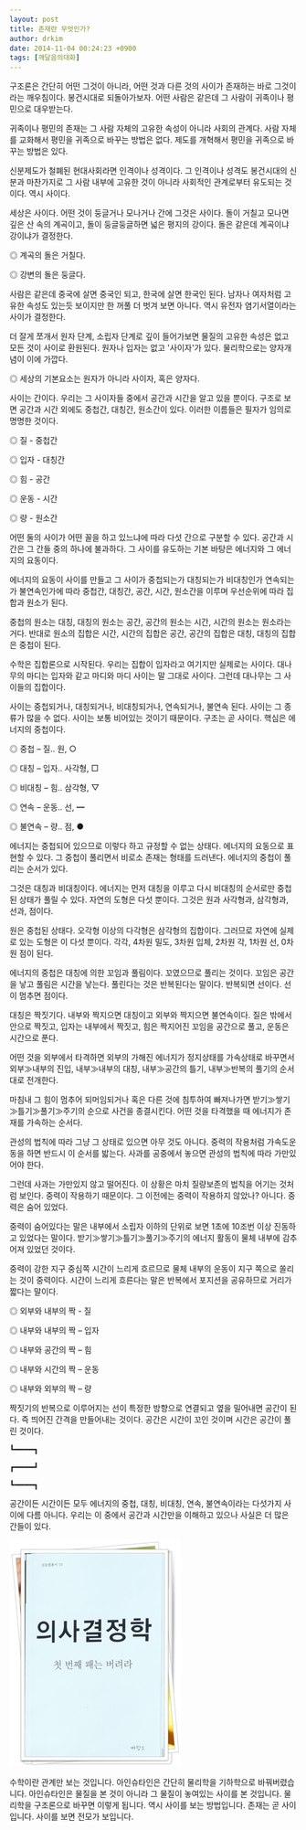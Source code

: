 ```yaml
---
layout: post
title: 존재란 무엇인가?
author: drkim
date: 2014-11-04 00:24:23 +0900
tags: [깨달음의대화]
---
```

구조론은 간단히 어떤 그것이 아니라, 어떤 것과 다른 것의 사이가 존재하는 바로 그것이라는 깨우침이다. 봉건시대로 되돌아가보자. 어떤 사람은 같은데 그 사람이 귀족이나 평민으로 대우받는다. 

  


귀족이나 평민의 존재는 그 사람 자체의 고유한 속성이 아니라 사회의 관계다. 사람 자체를 교화해서 평민을 귀족으로 바꾸는 방법은 없다. 제도를 개혁해서 평민을 귀족으로 바꾸는 방법은 있다. 

  


신분제도가 철폐된 현대사회라면 인격이나 성격이다. 그 인격이나 성격도 봉건시대의 신분과 마찬가지로 그 사람 내부에 고유한 것이 아니라 사회적인 관계로부터 유도되는 것이다. 역시 사이다. 

  


세상은 사이다. 어떤 것이 둥글거나 모나거나 간에 그것은 사이다. 돌이 거칠고 모나면 깊은 산 속의 계곡이고, 돌이 둥글둥글하면 넓은 평지의 강이다. 돌은 같은데 계곡이냐 강이냐가 결정한다. 

  


◎ 계곡의 돌은 거칠다.  
      
◎ 강변의 돌은 둥글다. 

  


사람은 같은데 중국에 살면 중국인 되고, 한국에 살면 한국인 된다. 남자나 여자처럼 고유한 속성도 있는듯 보이지만 한 꺼풀 더 벗겨 보면 아니다. 역시 유전자 염기서열이라는 사이가 결정한다. 

  


더 잘게 쪼개서 원자 단계, 소립자 단계로 깊이 들어가보면 물질의 고유한 속성은 없고 모든 것이 사이로 환원된다. 원자나 입자는 없고 '사이자'가 있다. 물리학으로는 양자개념이 이에 가깝다. 

  


◎ 세상의 기본요소는 원자가 아니라 사이자, 혹은 양자다. 

  


사이는 간이다. 우리는 그 사이자들 중에서 공간과 시간을 알고 있을 뿐이다. 구조로 보면 공간과 시간 외에도 중첩간, 대칭간, 원소간이 있다. 이러한 이름들은 필자가 임의로 명명한 것이다. 

  


◎ 질 - 중첩간  
      
◎ 입자 - 대칭간  
      
◎ 힘 - 공간  
      
◎ 운동 - 시간  
      
◎ 량 - 원소간 

  


어떤 둘의 사이가 어떤 꼴을 하고 있느냐에 따라 다섯 간으로 구분할 수 있다. 공간과 시간은 그 간들 중의 하나에 불과하다. 그 사이를 유도하는 기본 바탕은 에너지와 그 에너지의 요동이다. 

  


에너지의 요동이 사이를 만들고 그 사이가 중첩되는가 대칭되는가 비대칭인가 연속되는가 불연속인가에 따라 중첩간, 대칭간, 공간, 시간, 원소간을 이루며 우선순위에 따라 집합과 원소가 된다. 

  


중첩의 원소는 대칭, 대칭의 원소는 공간, 공간의 원소는 시간, 시간의 원소는 원소라는 거다. 반대로 원소의 집합은 시간, 시간의 집합은 공간, 공간의 집합은 대칭, 대칭의 집합은 중첩이 된다. 

  


수학은 집합론으로 시작된다. 우리는 집합이 입자라고 여기지만 실제로는 사이다. 대나무의 마디는 입자와 같고 마디와 마디 사이는 말 그대로 사이다. 그런데 대나무는 그 사이들의 집합이다. 

  


사이는 중첩되거나, 대칭되거나, 비대칭되거나, 연속되거나, 불연속 된다. 사이는 그 종류가 많을 수 없다. 사이는 보통 비어있는 것이기 때문이다. 구조는 곧 사이다. 핵심은 에너지의 중첩이다. 

  


◎ 중첩 – 질.. 원, ○  
      
◎ 대칭 – 입자.. 사각형, □  
      
◎ 비대칭 – 힘.. 삼각형, ▽  
      
◎ 연속 – 운동.. 선, ━  
      
◎ 불연속 – 량.. 점, ● 

  


에너지는 중첩되어 있으므로 이렇다 하고 규정할 수 없는 상태다. 에너지의 요동으로 표현할 수 있다. 그 중첩이 풀리면서 비로소 존재는 형태를 드러낸다. 에너지의 중첩이 풀리는 순서가 있다. 

  


그것은 대칭과 비대칭이다. 에너지는 먼저 대칭을 이루고 다시 비대칭의 순서로만 중첩된 상태가 풀릴 수 있다. 자연의 도형은 다섯 뿐이다. 그것은 원과 사각형과, 삼각형과, 선과, 점이다. 

  


원은 중첩된 상태다. 오각형 이상의 다각형은 삼각형의 집합이다. 그러므로 자연에 실제로 있는 도형은 이 다섯 뿐이다. 각각, 4차원 밀도, 3차원 입체, 2차원 각, 1차원 선, 0차원 점이 된다. 

  


에너지의 중첩은 대칭에 의한 꼬임과 풀림이다. 꼬였으므로 풀리는 것이다. 꼬임은 공간을 낳고 풀림은 시간을 낳는다. 풀린다는 것은 반복된다는 말이다. 반복되면 선이다. 선이 멈추면 점이다. 

  


대칭은 짝짓기다. 내부와 짝지으면 대칭이고 외부와 짝지으면 불연속이다. 질은 밖에서 안으로 짝짓고, 입자는 내부에서 짝짓고, 힘은 짝지어진 꼬임을 공간으로 풀고, 운동은 시간으로 푼다. 

  


어떤 것을 외부에서 타격하면 외부의 가해진 에너지가 정지상태를 가속상태로 바꾸면서 외부≫내부의 진입, 내부≫내부의 대칭, 내부≫공간의 틀기, 내부≫반복의 풀기의 순서대로 전개한다. 

  


마침내 그 힘이 멈추어 되머임되거나 혹은 다른 것에 침투하여 빠져나가면 받기≫쌓기≫틀기≫풀기≫주기의 순으로 사건을 종결시킨다. 어떤 것을 타격했을 때 에너지가 존재를 가속하는 순서다. 

  


관성의 법칙에 따라 그냥 그 상태로 있으면 아무 것도 아니다. 중력의 작용처럼 가속도운동을 하면 반드시 이 순서를 밟는다. 사과를 공중에서 놓으면 관성의 법칙에 따라 가만있어야 한다. 

  


그런데 사과는 가만있지 않고 떨어진다. 이 상황은 마치 질량보존의 법칙을 어기는 것처럼 보인다. 중력이 작용하기 때문이다. 그 이전에는 중력이 작용하지 않았나? 아니다. 중력은 숨어 있었다. 

  


중력이 숨어있다는 말은 내부에서 소립자 이하의 단위로 보면 1초에 10조번 이상 진동하고 있었다는 말이다. 받기≫쌓기≫틀기≫풀기≫주기의 에너지 활동이 물체 내부에 감추어져 있었던 것이다. 

  


중력이 강한 지구 중심쪽 시간이 느리게 흐르므로 물체 내부의 운동이 지구 쪽으로 쏠리는 것이 중력이다. 시간이 느리게 흐른다는 말은 반복에서 포지션을 공유하므로 거리가 짧다는 말이다. 

  


◎ 외부와 내부의 짝 - 질  
      
◎ 내부와 내부의 짝 – 입자  
      
◎ 내부와 공간의 짝 – 힘  
      
◎ 내부와 시간의 짝 – 운동  
      
◎ 내부와 외부의 짝 – 량 

  


짝짓기의 반복으로 이루어지는 선이 특정한 방향으로 연결되고 옆을 밀어내면 공간이 된다. 즉 띄어진 간격을 만들어내는 것이다. 공간은 시간이 꼬인 것이며 시간은 공간이 풀린 것이다. 

  


┗━━━━┓
   
┏━━━━┛
   
┗━━━━┓
  


  


공간이든 시간이든 모두 에너지의 중첩, 대칭, 비대칭, 연속, 불연속이라는 다섯가지 사이에 다름 아니다. 우리는 이 중에서 공간과 시간만을 이해하고 있으나 사실은 더 많은 간들이 있다. 

  



 ![](/files/attach/images/198/292/533/111.JPG) 

  


수학이란 관계만 보는 것입니다. 아인슈타인은 간단히 물리학을 기하학으로 바꿔버렸습니다. 아인슈타인은 물질을 본 것이 아니라 그 물질이 놓여있는 사이를 본 것입니다. 물리학을 구조론으로 바꾸면 이렇게 됩니다. 역시 사이를 보는 방법입니다. 존재는 곧 사이입니다. 사이를 보면 전모가 보입니다.
